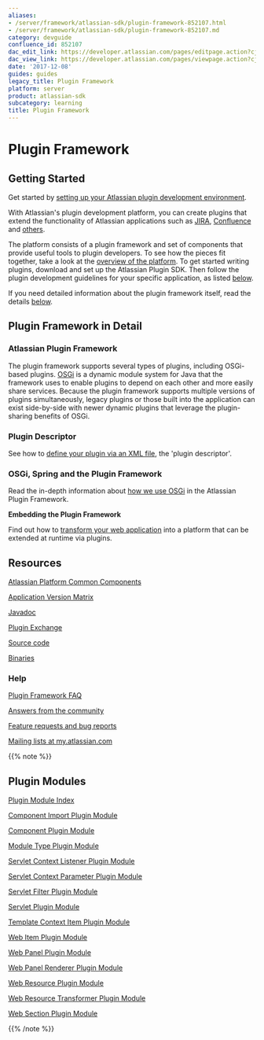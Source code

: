 ```yaml
---
aliases:
- /server/framework/atlassian-sdk/plugin-framework-852107.html
- /server/framework/atlassian-sdk/plugin-framework-852107.md
category: devguide
confluence_id: 852107
dac_edit_link: https://developer.atlassian.com/pages/editpage.action?cjm=wozere&pageId=852107
dac_view_link: https://developer.atlassian.com/pages/viewpage.action?cjm=wozere&pageId=852107
date: '2017-12-08'
guides: guides
legacy_title: Plugin Framework
platform: server
product: atlassian-sdk
subcategory: learning
title: Plugin Framework
---
```

# Plugin Framework

## Getting Started

Get started by [setting up your Atlassian plugin development environment](/server/framework/atlassian-sdk/set-up-the-atlassian-plugin-sdk-and-build-a-project).

With Atlassian's plugin development platform, you can create plugins that extend the functionality of Atlassian applications such as <a href="http://www.atlassian.com/software/jira/" class="external-link">JIRA</a>, <a href="http://www.atlassian.com/software/confluence/" class="external-link">Confluence</a> and <a href="http://www.atlassian.com" class="external-link">others</a>.

The platform consists of a plugin framework and set of components that provide useful tools to plugin developers. To see how the pieces fit together, take a look at the [overview of the platform](/server/framework/atlassian-sdk/atlassian-platform-common-components). To get started writing plugins, download and set up the Atlassian Plugin SDK. Then follow the plugin development guidelines for your specific application, as listed [below](#resources).

If you need detailed information about the plugin framework itself, read the details [below](#plugin-framework-in-detail).

## Plugin Framework in Detail

### Atlassian Plugin Framework

The plugin framework supports several types of plugins, including OSGi-based plugins. <a href="http://www.osgi.org/" class="external-link">OSGi</a> is a dynamic module system for Java that the framework uses to enable plugins to depend on each other and more easily share services. Because the plugin framework supports multiple versions of plugins simultaneously, legacy plugins or those built into the application can exist side-by-side with newer dynamic plugins that leverage the plugin-sharing benefits of OSGi.

### Plugin Descriptor

See how to [define your plugin via an XML file](/server/framework/atlassian-sdk/configuring-the-plugin-descriptor), the 'plugin descriptor'.

### OSGi, Spring and the Plugin Framework

Read the in-depth information about [how we use OSGi](/server/framework/atlassian-sdk/osgi-spring-and-the-plugin-framework) in the Atlassian Plugin Framework.

**Embedding the Plugin Framework**

Find out how to [transform your web application](/server/framework/atlassian-sdk/embedding-the-plugin-framework) into a platform that can be extended at runtime via plugins.

## Resources

[Atlassian Platform Common Components](/server/framework/atlassian-sdk/atlassian-platform-common-components)

[Application Version Matrix](/server/framework/atlassian-sdk/plugin-framework-version-matrix)

<a href="http://docs.atlassian.com/" class="external-link">Javadoc</a>

<a href="http://plugins.atlassian.com/" class="external-link">Plugin Exchange</a>

<a href="https://bitbucket.org/atlassian/atlassian-plugins" class="external-link">Source code</a>

<a href="http://maven.atlassian.com/public/com/atlassian/plugins/" class="external-link">Binaries</a>

### Help

[Plugin Framework FAQ](/server/framework/atlassian-sdk/plugin-framework-faq)

<a href="https://answers.atlassian.com/" class="external-link">Answers from the community</a>

<a href="https://studio.atlassian.com/browse/PLUG" class="external-link">Feature requests and bug reports</a>

<a href="http://my.atlassian.com/" class="external-link">Mailing lists at my.atlassian.com</a>

{{% note %}}

## Plugin Modules

[Plugin Module Index](/server/framework/atlassian-sdk/plugin-module-index)

[Component Import Plugin Module](/server/framework/atlassian-sdk/component-import-plugin-module)

[Component Plugin Module](/server/framework/atlassian-sdk/component-plugin-module)

[Module Type Plugin Module](/server/framework/atlassian-sdk/module-type-plugin-module)

[Servlet Context Listener Plugin Module](/server/framework/atlassian-sdk/servlet-context-listener-plugin-module)

[Servlet Context Parameter Plugin Module](/server/framework/atlassian-sdk/servlet-context-parameter-plugin-module)

[Servlet Filter Plugin Module](/server/framework/atlassian-sdk/servlet-filter-plugin-module)

[Servlet Plugin Module](/server/framework/atlassian-sdk/servlet-plugin-module)

[Template Context Item Plugin Module](/server/framework/atlassian-sdk/template-context-item-plugin-module)

[Web Item Plugin Module](/server/framework/atlassian-sdk/web-item-plugin-module)

[Web Panel Plugin Module](/server/framework/atlassian-sdk/web-panel-plugin-module)

[Web Panel Renderer Plugin Module](/server/framework/atlassian-sdk/web-panel-renderer-plugin-module)

[Web Resource Plugin Module](/server/framework/atlassian-sdk/web-resource-plugin-module)

[Web Resource Transformer Plugin Module](/server/framework/atlassian-sdk/web-resource-transformer-plugin-module)

[Web Section Plugin Module](/server/framework/atlassian-sdk/web-section-plugin-module)

{{% /note %}}

